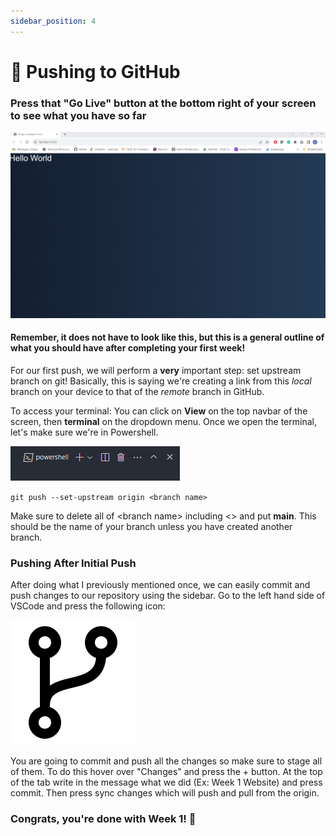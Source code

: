 ```yaml
---
sidebar_position: 4
---
```


# 📩 Pushing to GitHub

### Press that "Go Live" button at the bottom right of your screen to see what you have so far

![How your website should look after week 1](/img/new-pw/week-1.png)

#### Remember, it does not have to look like this, but this is a general outline of what you should have after completing your first week!

For our first push, we will perform a **very** important step: set upstream branch on git! Basically, this is saying we're creating a link from this *local* branch on your device to that of the *remote* branch in GitHub. 

To access your terminal: You can click on **View** on the top navbar of the screen, then **terminal** on the dropdown menu. Once we open the terminal, let's make sure we're in Powershell.

![Powershell](/img/new-pw/powershell.png)

```
git push --set-upstream origin <branch name>
```

Make sure to delete all of <branch name\> including <\> and put **main**. This should be the name of your branch unless you have created another branch.


### Pushing After Initial Push
After doing what I previously mentioned once, we can easily commit and push changes to our repository using the sidebar. Go to the left hand side of VSCode and press the following icon:

![Branch Icon](/img/new-pw/branch.png "Branch Icon")

You are going to commit and push all the changes so make sure to stage all of them. To do this hover over "Changes" and press the + button. At the top of the tab write in the message what we did (Ex: Week 1 Website) and press commit. Then press sync changes which will push and pull from the origin.

### Congrats, you're done with Week 1! 🎊